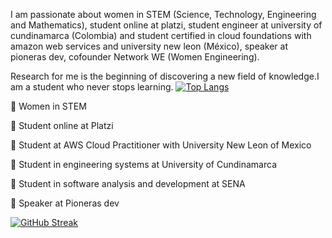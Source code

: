 
I am passionate about women in STEM (Science, Technology, Engineering and Mathematics), student online at platzi, student engineer at university of cundinamarca (Colombia) and student certified in cloud foundations with amazon web services and university new leon (México), speaker at pioneras dev, cofounder Network WE (Women Engineering).

Research for me is the beginning of discovering a new field of knowledge.I am a student who never stops learning.
[![Top Langs](https://github-readme-stats.vercel.app/api/top-langs/?username=jlianacastillo&layout=compact)](https://github.com/jlianacastillo/github-readme-stats)

 💚  Women in STEM 

 💚  Student online at Platzi 

 💚  Student at AWS Cloud Practitioner with University New Leon of Mexico 

 💚  Student in engineering systems at University of Cundinamarca

 💚  Student in software analysis and development at SENA

 💚  Speaker at Pioneras dev

[![GitHub Streak](https://github-readme-streak-stats.herokuapp.com?user=jlianacastillo&theme=github-light&date_format=j%20M%5B%20Y%5D)](https://git.io/streak-stats)





